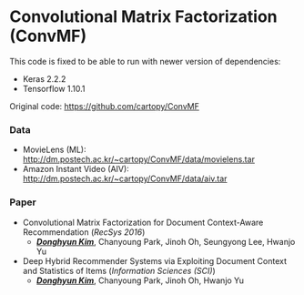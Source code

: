 # Convolutional Matrix Factorization (ConvMF)

This code is fixed to be able to run with newer version of dependencies:
- Keras 2.2.2
- Tensorflow 1.10.1

Original code: https://github.com/cartopy/ConvMF


### Data
- MovieLens (ML): <http://dm.postech.ac.kr/~cartopy/ConvMF/data/movielens.tar>
- Amazon Instant Video (AIV): <http://dm.postech.ac.kr/~cartopy/ConvMF/data/aiv.tar>


### Paper
- Convolutional Matrix Factorization for Document Context-Aware Recommendation (*RecSys 2016*)
  - <a href="http://dm.postech.ac.kr/~cartopy" target="_blank">_**Donghyun Kim**_</a>, Chanyoung Park, Jinoh Oh, Seungyong Lee, Hwanjo Yu
- Deep Hybrid Recommender Systems via Exploiting Document Context and Statistics of Items (*Information Sciences (SCI)*)
   - <a href="http://dm.postech.ac.kr/~cartopy" target="_blank">_**Donghyun Kim**_</a>, Chanyoung Park, Jinoh Oh, Hwanjo Yu


